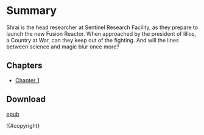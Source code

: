 # Summary

Shrai is the head researcher at Sentinel Research Facility, as they prepare to launch the new Fusion Reactor. When approached by the president of Iillos, a Country at War, can they keep out of the fighting. And will the lines between science and magic blur once more?

## Chapters

- [Chapter 1](chapter-1.md)

## Download

[epub](https://github.com/chorman0773/stories/releases/latest/download/shrai-rheal-book-1.epub)

!{#copyright}